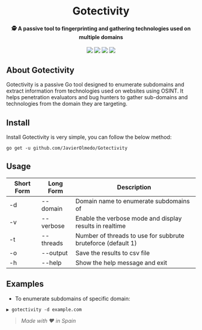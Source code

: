 <h1 align="center">Gotectivity</h1>
<h4 align="center">🕵️ A passive tool to fingerprinting and gathering technologies used on multiple domains</h4>
<p align="center">
<a href="https://travis-ci.org/JavierOlmedo/Gotectivity"><img src="https://api.travis-ci.org/JavierOlmedo/Gotectivity.svg?branch=master"></a>
<a href="https://www.python.org/"><img src="https://img.shields.io/badge/go-blue.svg"></a>
<a href="https://raw.githubusercontent.com/JavierOlmedo/Gotectivity/master/LICENSE"><img src="https://img.shields.io/badge/license-MIT-blue.svg"></a>
<a href="https://hackpuntes.com"><img src="https://img.shields.io/badge/website-hackpuntes.com-blue.svg"></a>
</p>

## About Gotectivity
Gotectivity is a passive Go tool designed to enumerate subdomains and extract information from technologies used on websites using OSINT. It helps penetration evaluators and bug hunters to gather sub-domains and technologies from the domain they are targeting.

## Install
Install Gotectivity is very simple, you can follow the below method:
```
go get -u github.com/JavierOlmedo/Gotectivity
```

## Usage
Short Form    | Long Form     | Description
------------- | ------------- |-------------
-d            | --domain      | Domain name to enumerate subdomains of
-v            | --verbose     | Enable the verbose mode and display results in realtime
-t            | --threads     | Number of threads to use for subbrute bruteforce (default 1)
-o            | --output      | Save the results to csv file
-h            | --help        | Show the help message and exit

## Examples
* To enumerate subdomains of specific domain:
```
▶ gotectivity -d example.com
```

> *Made with ❤️ in Spain*